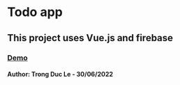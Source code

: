 # Todo app
## This project uses Vue.js and firebase
### [Demo](https://trongld21.github.io/todo-app-vue/) 
#### Author: Trong Duc Le - 30/06/2022
